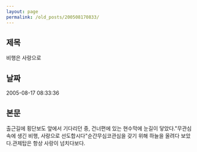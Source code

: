 ```yaml
---
layout: page
permalink: /old_posts/200508170833/
---
```


## 제목
비행은 사랑으로

## 날짜
2005-08-17 08:33:36

## 본문
출근길에 횡단보도 앞에서 기다리던 중, 건너편에 있는 현수막에 눈길이 닿았다."무관심 속에 생긴 비행, 사랑으로 선도합시다"순간무심코관심을 갖기 위해 하늘을 올려다 보았다.관제탑은 항상 사랑이 넘치다보다.